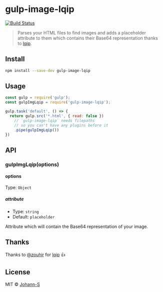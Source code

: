 # gulp-image-lqip

[![Build Status](https://travis-ci.org/Johann-S/gulp-image-lqip.svg?branch=master)](https://travis-ci.org/Johann-S/gulp-image-lqip)

> Parses your HTML files to find images and adds a placeholder attribute to them which contains their Base64 representation thanks to [lqip](https://github.com/zouhir/lqip).

## Install

```sh
npm install --save-dev gulp-image-lqip
```

## Usage

```js
const gulp = require('gulp');
const gulpImgLqip = require('gulp-image-lqip');

gulp.task('default', () => {
  return gulp.src('*.html', { read: false })
    // `gulp-image-lqip` needs filepaths
    // so you can't have any plugins before it
    .pipe(gulpImgLqip())
})
```

## API

### gulpImgLqip(options)

#### options

Type: `Object`

##### attribute

* Type: `string`
* Default: `placeholder`

Attribute which will contain the Base64 representation of your image.

## Thanks

Thanks to [@zouhir](https://github.com/zouhir) for [lqip](https://github.com/zouhir/lqip) :+1:

## License

MIT © [Johann-S](https://www.johann-servoire.fr/)

